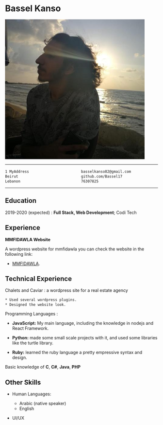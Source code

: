 # Bassel Kanso

![](image.png)

---

    1 MyAddress                        basselkanso82@gmail.com
    Beirut                             github.com/Bassel17
    Lebanon                            76307825

---

## Education

2019-2020 (expected)
: **Full Stack, Web Development**; Codi Tech

## Experience

**MMFIDAWLA Website**

A wordpress website for mmfidawla you can check the website in the following link:

- [MMFIDAWLA](https://mmfidawla.com/en/).

## Technical Experience

Chalets and Caviar
: a wordpress site for a real estate agency

    * Used several wordpress plugins.
    * Designed the website look.

Programming Languages
:

- **JavaScript:** My main language, including the knowledge in nodejs and React Framework.

- **Python:** made some small scale projects with it, and used some libraries like the turtle library.

- **Ruby:** learned the ruby language a pretty empressive syntax and design.

Basic knowledge of **C**, **C#**, **Java**, **PHP**

## Other Skills

- Human Languages:

  - Arabic (native speaker)
  - English

- UI/UX
